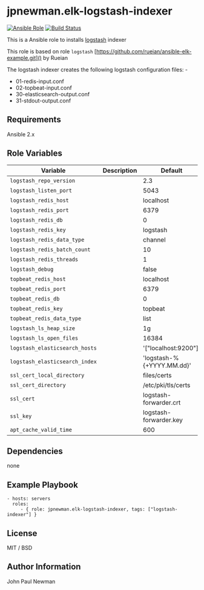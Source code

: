 # jpnewman.elk-logstash-indexer

[![Ansible Role](https://img.shields.io/ansible/role/9590.svg?maxAge=2592000)](https://galaxy.ansible.com/jpnewman/elk-logstash-indexer/)
[![Build Status](https://travis-ci.org/jpnewman/ansible-role-elk-logstash-indexer.svg?branch=master)](https://travis-ci.org/jpnewman/ansible-role-elk-logstash-indexer)

This is a Ansible role to installs [logstash](https://www.elastic.co/products/logstash) indexer

This role is based on role ```logstash``` [https://github.com/rueian/ansible-elk-example.git]() by Rueian

The logstash indexer creates the following logstash configuration files: -

- 01-redis-input.conf
- 02-topbeat-input.conf
- 30-elasticsearch-output.conf
- 31-stdout-output.conf

## Requirements

Ansible 2.x

## Role Variables

|Variable|Description|Default|
|---|---|---|
|```logstash_repo_version```||2.3|
|```logstash_listen_port```||5043|
|```logstash_redis_host```||localhost|
|```logstash_redis_port```||6379|
|```logstash_redis_db```||0|
|```logstash_redis_key```||logstash|
|```logstash_redis_data_type```||channel|
|```logstash_redis_batch_count```||10|
|```logstash_redis_threads```||1|
|```logstash_debug```||false|
|```topbeat_redis_host```||localhost|
|```topbeat_redis_port```||6379|
|```topbeat_redis_db```||0|
|```topbeat_redis_key```||topbeat|
|```topbeat_redis_data_type```||list|
|```logstash_ls_heap_size```||1g|
|```logstash_ls_open_files```||16384|
|```logstash_elasticsearch_hosts```||'["localhost:9200"]'|
|```logstash_elasticsearch_index```||'logstash-%{+YYYY.MM.dd}'|
|```ssl_cert_local_directory```||files/certs|
|```ssl_cert_directory```||/etc/pki/tls/certs|
|```ssl_cert```||logstash-forwarder.crt|
|```ssl_key```||logstash-forwarder.key|
|```apt_cache_valid_time```||600|

## Dependencies

none

## Example Playbook

    - hosts: servers
      roles:
         - { role: jpnewman.elk-logstash-indexer, tags: ["logstash-indexer"] }

## License

MIT / BSD

## Author Information

John Paul Newman

